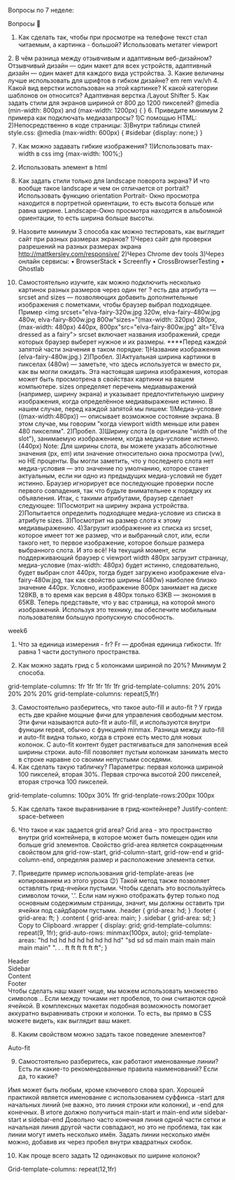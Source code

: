 Вопросы по 7 неделе:

Вопросы 💎

1. Как сделать так, чтобы при просмотре на телефоне текст стал читаемым, а картинка - большой?
Использовать метатег viewport
<meta name="viewport" content="width=device-width, initial-scale=1">
2. В чём разница между отзывчивым и адаптивным веб-дизайном?
   Отзывчивый дизайн — один макет для всех устройств, адаптивный дизайн — один макет для каждого вида устройства.
3. Какие величины лучше использовать для шрифтов в гибком дизайне?
   em rem vw/vh
4. Какой вид верстки использован на этой картинке? К какой категории шаблонов он относится?
   Адаптивная верстка /Layout Shifter
5. Как задать стили для экранов шириной от 800 до 1200 пикселей?
   @media (min-width: 800px) and (max-width: 1200px) { }
6. Приведите минимум 2 примера как подключать медиазапросы?
1)С помощью HTML:
<link rel="stylesheet" media="screen and (color)" href="example.css">
2)Непосредственно в коде страницы:
<style>
@media (max-width: 600px) {
#sidebar {display: none;}
}
</style>
3)Внутри таблицы стилей style.css:
@media (max-width: 600px) {
#sidebar {display: none;}
}

7. Как можно задавать гибкие изображения?
   1)Использовать max-width в css
   img {max-width: 100%;}

2) Использовать элемент <picture> в html

8. Как задать стили только для landscape поворота экрана? И что вообще такое landscape и чем он отличается от portrait?
   Использовать функцию orientation
   Portrait- Окно просмотра находится в портретной ориентации, то есть высота больше или равна ширине.
   Landscape-Окно просмотра находится в альбомной ориентации, то есть ширина больше высоты.

9. Назовите минимум 3 способа как можно тестировать, как выглядит сайт при разных размерах экранов?
   1)Через сайт для проверки разрешений на разных размерах экрана
   http://mattkersley.com/responsive/
   2)Через Chrome dev tools
   3)Через онлайн сервисы:
   • BrowserStack
   • Screenfly
   • CrossBrowserTesting
   • Ghostlab

10. Самостоятельно изучите, как можно подключить несколько картинок разных размеров через один тег <img>?
    есть два атрибута — srcset and sizes — позволяющих добавить дополнительные изображения с пометками, чтобы браузер выбрал подходящее.
    Пример
    <img srcset="elva-fairy-320w.jpg 320w, elva-fairy-480w.jpg 480w, elva-fairy-800w.jpg 800w"sizes="(max-width: 320px) 280px, (max-width: 480px) 440px, 800px"src="elva-fairy-800w.jpg" alt="Elva dressed as a fairy">
    srcset включает названия изображений, среди которых браузер выберет нужное и их размеры. \*\*\*\*Перед каждой запятой части значения в таком порядке:
    1)Название изображения (elva-fairy-480w.jpg.)
    2)Пробел.
    3)Актуальная ширина картинки в пикселах (480w) — заметьте, что здесь используется w вместо px, как вы могли ожидать. Эта настоящая ширина изображения, которая может быть просмотрена в свойствах картинки на вашем компьютере.
    sizes определяет перечень медиавыражений (например, ширину экрана) и указывает предпочтительную ширину изображения, когда определённое медиавыражение истинно. В нашем случае, перед каждой запятой мы пишем:
    1)Медиа-условие ((max-width:480px)) — описывает возможное состояние экрана. В этом случае, мы говорим "когда viewport width меньше или равен 480 пикселям".
    2)Пробел.
    3)Ширину слота (в оригинале "width of the slot"), занимаемую изображением, когда медиа-условие истинно. (440px)
    Note: Для ширины слота, вы можете указать абсолютные значения (px, em) или значение относительно окна просмотра (vw), но НЕ проценты. Вы могли заметить, что у последнего слота нет медиа-условия — это значение по умолчанию, которое станет актуальным, если ни одно из предыдущих медиа-условий не будет истинно. Браузер игнорирует все последующие проверки после первого совпадения, так что будьте внимательнее к порядку их объявления.
    Итак, с такими атрибутами, браузер сделает следующее:
    1)Посмотрит на ширину экрана устройства.
    2)Попытается определить подходящее медиа-условие из списка в атрибуте sizes.
    3)Посмотрит на размер слота к этому медиавыражению.
    4)Загрузит изображение из списка из srcset, которое имеет тот же размер, что и выбранный слот, или, если такого нет, то первое изображение, которое больше размера выбранного слота.
    И это всё! На текущий момент, если поддерживающий браузер с viewport width 480px загрузит страницу, медиа-условие (max-width: 480px) будет истинно, следовательно, будет выбран слот 440px, тогда будет загружено изображение elva-fairy-480w.jpg, так как свойство ширины (480w) наиболее близко значение 440px. Условно, изображение 800px занимает на диске 128KB, в то время как версия в 480px только 63KB — экономия в 65KB. Теперь представьте, что у вас страница, на которой много изображений. Используя это технику, вы обеспечите мобильным пользователям большую пропускную способность.

week6

1. Что за единица измерения - fr?
   Fr — дробная единица гибкости. 1fr равна 1 части доступного пространства.

2. Как можно задать грид с 5 колонками шириной по 20%? Минимум 2 способа.

grid-template-columns: 1fr 1fr 1fr 1fr 1fr
grid-template-columns: 20% 20% 20% 20% 20%
grid-template-columns: repeat(5,1fr)

3. Самостоятельно разберитесь, что такое auto-fill и auto-fit ?
   У грида есть две крайне мощные фичи для управления свободным местом. Эти фичи называются auto-fit и auto-fill, и используются внутри функции repeat, обычно с функцией minmax.
   Разница между auto-fill и auto-fit видна только, когда в строке есть место для новых колонок. С auto-fit контент будет растягиваться для заполнения всей ширины строки. auto-fill позволяет пустым колонкам занимать место в строке наравне со своими непустыми соседями.
4. Как сделать такую табличку? Параметры: первая колонка шириной 100 пикселей, вторая 30%. Первая строчка высотой 200 пикселей, вторая строчка 100 пикселей.

grid-template-columns: 100px 30% 1fr
grid-tenplate-rows:200px 100px

5. Как сделать такое выравнивание в грид-контейнере?
   Justify-content: space-between

6. Что такое и как задается grid area?
   Grid area - это пространство внутри grid контейнера, в которое может быть помещен один или больше grid элементов.
   Свойство grid-area является сокращенным свойством для grid-row-start, grid-column-start, grid-row-end и grid-column-end, определяя размер и расположение элемента сетки.

7. Приведите пример использования grid-template-areas (не копированием из этого урока 😉)
   Такой метод также позволяет оставлять грид-ячейки пустыми. Чтобы сделать это воспользуйтесь символом точки, '.'. Если нам нужно отображать футер только под основным содержимым страницы, значит, мы должны оставить три ячейки под сайдбаром пустыми.
   .header {
   grid-area: hd;
   }
   .footer {
   grid-area: ft;
   }
   .content {
   grid-area: main;
   }
   .sidebar {
   grid-area: sd;
   }
   Copy to Clipboard
   .wrapper {
   display: grid;
   grid-template-columns: repeat(9, 1fr);
   grid-auto-rows: minmax(100px, auto);
   grid-template-areas:
   "hd hd hd hd hd hd hd hd hd"
   "sd sd sd main main main main main main"
   ". . . ft ft ft ft ft ft";
   }

<div class="wrapper">
    <div class="header">Header</div>
    <div class="sidebar">Sidebar</div>
    <div class="content">Content</div>
    <div class="footer">Footer</div>
</div>
Чтобы сделать наш макет чище, мы можем использовать множество символов .. Если между точками нет пробелов, то они считаются одной ячейкой. В комплексных макетах подобная возможность помогает аккуратно выравнивать строки и колонки. То есть, вы прямо в CSS можете видеть, как выглядит ваш макет.

8. Каким свойством можно задать такое поведение элементов?

Auto-fit

9. Самостоятельно разберитесь, как работают именованные линии? Есть ли какие-то рекомендованные правила наименований? Если да, то какие?

Имя может быть любым, кроме ключевого слова span.
Хорошей практикой является именование с использованием суффикса -start для начальных линий (не важно, это линия строки или колонки), и -end для конечных. В итоге должно получиться main-start и main-end или sidebar-start и sidebar-end
Довольно часто конечная линия одной части сетки и начальная линия другой части совпадают, но это не проблема, так как линии могут иметь несколько имён. Задать линии несколько имён можно, добавив их через пробел внутри квадратных скобок.

10. Как проще всего задать 12 одинаковых по ширине колонок?

Grid-template-columns: repeat(12,1fr)
